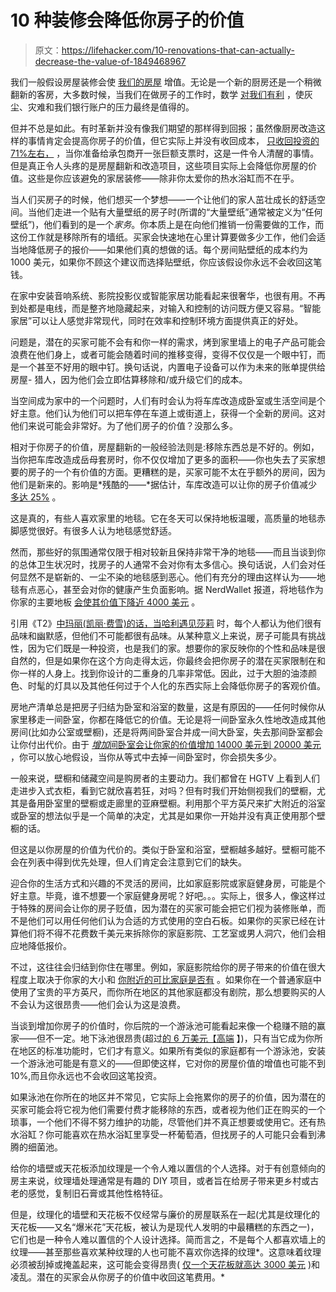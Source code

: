 # 10 种装修会降低你房子的价值

> 原文：<https://lifehacker.com/10-renovations-that-can-actually-decrease-the-value-of-1849468967>

我们一般假设房屋装修会使 [我们的房屋](https://lifehacker.com/here-are-the-renovations-that-increase-your-homes-value-1846630618) 增值。无论是一个新的厨房还是一个稍微翻新的客房，大多数时候，当我们在做房子的工作时，数学 [对我们有利](https://lifehacker.com/how-to-decide-whether-a-home-renovation-is-worth-the-co-1849142781) ，使灰尘、灾难和我们银行账户的压力最终是值得的。

但并不总是如此。有时革新并没有像我们期望的那样得到回报；虽然像厨房改造这样的事情肯定会提高你房子的价值，但它实际上并没有收回成本， [只收回投资的 71%左右，](https://www.remodeling.hw.net/cost-vs-value/2022/key-trends-in-the-2022-cost-vs-value-report) ，当你准备给承包商开一张巨额支票时，这是一件令人清醒的事情。但是真正令人头疼的是房屋翻新和改造项目，这些项目实际上会降低你房屋的价值。这些是你应该避免的家居装修——除非你太爱你的热水浴缸而不在乎。

当人们买房子的时候，他们想买一个梦想——一个让他们的家人茁壮成长的舒适空间。当他们走进一个贴有大量壁纸的房子时(所谓的“大量壁纸”通常被定义为“任何壁纸”)，他们看到的是一个*家务*。你本质上是在向他们推销一份需要做的工作，而这份工作就是移除所有的墙纸。买家会快速地在心里计算要做多少工作，他们会适当地降低房子的报价——如果他们真的想做的话。每个房间贴壁纸的成本约为 1000 美元，如果你不顾这个建议而选择贴壁纸，你应该假设你永远不会收回这笔钱。

在家中安装音响系统、影院投影仪或智能家居功能看起来很奢华，也很有用。不再到处都是电线，而是整齐地隐藏起来，对输入和控制的访问既方便又容易。“智能家居”可以让人感觉非常现代，同时在效率和控制环境方面提供真正的好处。

问题是，潜在的买家可能不会有和你一样的需求，烤到家里墙上的电子产品可能会浪费在他们身上，或者可能会随着时间的推移变得，变得不仅仅是一个眼中钉，而是一个甚至不好用的眼中钉。换句话说，内置电子设备可以作为未来的账单提供给房屋- 猎人，因为他们会立即估算移除和/或升级它们的成本。

当空间成为家中的一个问题时，人们有时会认为将车库改造成卧室或生活空间是个好主意。他们认为他们可以把车停在车道上或街道上，获得一个全新的房间。这对他们来说可能会非常好。为了他们房子的价值？没那么多。

相对于你房子的价值，房屋翻新的一般经验法则是:移除东西总是不好的。例如，当你把车库改造成岳母套房时，你不仅仅增加了更多的面积——你也失去了买家想要的房子的一个有价值的方面。更糟糕的是，买家可能不太在乎额外的房间，因为他们是新来的。影响是*残酷的——*据估计，车库改造可以让你的房子价值减少 [多达 25%](https://www.gobankingrates.com/investing/real-estate/garage-renovations-that-will-hurt-your-home-value/#:~:text=In%20most%20cases%2C%20converting%20your,the%20value%20of%20their%20home.) 。

这是真的，有些人喜欢家里的地毯。它在冬天可以保持地板温暖，高质量的地毯赤脚感觉很好。有很多人认为地毯感觉舒适。

然而，那些好的氛围通常仅限于相对较新且保持非常干净的地毯——而且当谈到你的总体卫生状况时，找房子的人通常不会对你有太多信心。换句话说，人们会对任何显然不是崭新的、一尘不染的地毯感到恶心。他们有充分的理由这样认为——地毯有点恶心，甚至会对你的健康产生负面影响。据 NerdWallet 报道，将地毯作为你家的主要地板 [会使其价值下降近 4000 美元](https://www.nerdwallet.com/article/mortgages/renovations-decrease-home-value) 。

引用《T2》[中玛丽(凯丽·费雪)的话，当哈利遇见莎莉](https://youtu.be/ZW8zvaTRuGo) 时，每个人都认为他们很有品味和幽默感，但他们不可能都很有品味。从某种意义上来说，房子可能具有挑战性，因为它们既是一种投资，也是我们的家。想要你的家反映你的个性和品味是很自然的，但是如果你在这个方向走得太远，你最终会把你房子的潜在买家限制在和你一样的人身上。找到你设计的二重身的几率非常低。因此，过于大胆的油漆颜色、时髦的灯具以及其他任何过于个人化的东西实际上会降低你房子的客观价值。

房地产清单总是把房子归结为卧室和浴室的数量，这是有原因的——任何时候你从家里移走一间卧室，你都在降低它的价值。无论是将一间卧室永久性地改造成其他房间(比如办公室或壁橱)，还是将两间卧室合并成一间大卧室，失去那间卧室都会让你付出代价。由于 [*增加*间卧室会让你家的价值增加 14000 美元到 20000 美元](https://pocketsense.com/much-bath-bedroom-add-home-8053931.html) ，你可以放心地假设，当你从等式中去掉一间卧室时，你会损失多少。

一般来说，壁橱和储藏空间是购房者的主要动力。我们都曾在 HGTV 上看到人们走进步入式衣柜，看到它就欣喜若狂，对吗？但有时我们开始侧视我们的壁橱，尤其是备用卧室里的壁橱或走廊里的亚麻壁橱。利用那个平方英尺来扩大附近的浴室或卧室的想法似乎是一个简单的决定，尤其是如果你一开始并没有真正使用那个壁橱的话。

但这是以你房屋的价值为代价的。类似于卧室和浴室，壁橱越多越好。壁橱可能不会在列表中得到优先处理，但人们肯定会注意到它们的缺失。

迎合你的生活方式和兴趣的不灵活的房间，比如家庭影院或家庭健身房，可能是个好主意。毕竟，谁不想要一个家庭健身房呢？好吧。。。实际上，很多人，像这样过于特殊的房间会让你的房子贬值，因为潜在的买家可能会把它们视为装修账单，而不是他们可以用任何他们认为合适的方式使用的空白石板。如果你的买家已经在计算他们将不得不花费数千美元来拆除你的家庭影院、工艺室或男人洞穴，他们会相应地降低报价。

不过，这往往会归结到你住在哪里。例如，家庭影院给你的房子带来的价值在很大程度上取决于你家的大小和 [你附近的可比家庭是否有](https://www.homesandgardens.com/news/does-a-home-theater-increase-home-value) 。如果你在一个普通家庭中使用了宝贵的平方英尺，而你所在地区的其他家庭都没有剧院，那么想要购买的人不会认为这很昂贵——他们会认为这是浪费。

当谈到增加你房子的价值时，你后院的一个游泳池可能看起来像一个稳赚不赔的赢家——但不一定。地下泳池很昂贵(超过[的 6 万美元【高端](https://www.investopedia.com/financial-edge/0910/6-things-you-think-add-value-to-your-home---but-really-dont.aspx) 】)，只有当它成为你所在地区的标准功能时，它们才有意义。如果所有类似的家庭都有一个游泳池，安装一个游泳池可能是有意义的——但即使这样，它对你的房屋价值的增值也可能不到 10%,而且你永远也不会收回这笔投资。

如果泳池在你所在的地区并不常见，它实际上会拖累你的房子的价值，因为潜在的买家可能会将它视为他们需要付费才能移除的东西，或者视为他们正在购买的一个琐事，一个他们不得不努力维护的功能，尽管他们并不真正想要或使用它。还有热水浴缸？你可能喜欢在热水浴缸里享受一杯葡萄酒，但找房子的人可能只会看到沸腾的细菌池。

给你的墙壁或天花板添加纹理是一个令人难以置信的个人选择。对于有创意倾向的房主来说，纹理墙处理通常是有趣的 DIY 项目，或者旨在给房子带来更乡村或古老的感觉，复制旧石膏或其他性格特征。

但是，纹理化的墙壁和天花板不仅经常与廉价的房屋联系在一起(尤其是纹理化的天花板——又名“爆米花”天花板，被认为是现代人发明的中最糟糕的东西之一)，它们也是一种令人难以置信的个人设计选择。简而言之，不是每个人都喜欢墙上的纹理——甚至那些喜欢某种纹理的人也可能不喜欢你选择的纹理*。这意味着纹理必须被刮掉或掩盖起来，这可能会变得昂贵( [仅一个天花板就高达 3000 美元](https://www.usnews.com/real-estate/articles/10-home-renovations-that-can-decrease-the-value-of-your-home) )和凌乱。潜在的买家会从你房子的价值中收回这笔费用。*